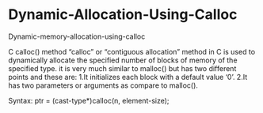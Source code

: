 # Dynamic-Allocation-Using-Calloc

Dynamic-memory-allocation-using-calloc

C calloc() method “calloc” or “contiguous allocation” method in C is used to dynamically allocate the specified number of blocks of memory of the specified type. it is very much similar to malloc() but has two different points and these are: 1.It initializes each block with a default value ‘0’. 2.It has two parameters or arguments as compare to malloc().

Syntax: ptr = (cast-type*)calloc(n, element-size);
